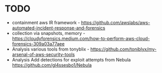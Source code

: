 # TODO
- containment aws IR framework - https://github.com/awslabs/aws-automated-incident-response-and-forensics
- collection via snapshots, memory - https://cloudyforensics.medium.com/how-to-perform-aws-cloud-forensics-309a03a77aee
- Analysis various tools from tonyblix - https://github.com/toniblyx/my-arsenal-of-aws-security-tools
- Analysis Add detections for exploit attempts from Nebula https://github.com/gl4ssesbo1/Nebula